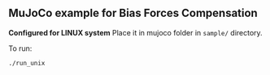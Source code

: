 ## MuJoCo example for Bias Forces Compensation

**Configured for LINUX system**
Place it in mujoco folder in `sample/` directory.


To run:
```
./run_unix
```

